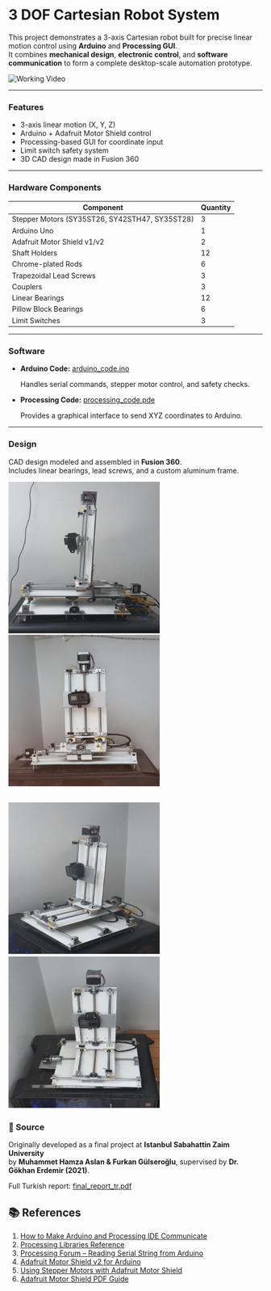 # 3 DOF Cartesian Robot System

This project demonstrates a 3-axis Cartesian robot built for precise linear motion control using **Arduino** and **Processing GUI**.  
It combines **mechanical design**, **electronic control**, and **software communication** to form a complete desktop-scale automation prototype.

![Working Video](https://github.com/user-attachments/assets/6c7c3f52-b856-47ed-97bf-a05479131e36)

---

###  Features
- 3-axis linear motion (X, Y, Z)
- Arduino + Adafruit Motor Shield control
- Processing-based GUI for coordinate input
- Limit switch safety system
- 3D CAD design made in Fusion 360

---

###  Hardware Components
| Component                                      | Quantity |
| ---------------------------------------------- | -------- |
| Stepper Motors (SY35ST26, SY42STH47, SY35ST28) | 3        |
| Arduino Uno                                    | 1        |
| Adafruit Motor Shield v1/v2                    | 2        |
| Shaft Holders                                  | 12       |
| Chrome-plated Rods                             | 6        |
| Trapezoidal Lead Screws                        | 3        |
| Couplers                                       | 3        |
| Linear Bearings                                | 12       |
| Pillow Block Bearings                          | 6        |
| Limit Switches                                 | 3        |

---

###  Software
- **Arduino Code:** [arduino_code.ino](arduino_code/arduino_code.ino)

  Handles serial commands, stepper motor control, and safety checks.

- **Processing Code:** [processing_code.pde](processing_code/processing_code.pde)

  Provides a graphical interface to send XYZ coordinates to Arduino.

---

###  Design
CAD design modeled and assembled in **Fusion 360**.  
Includes linear bearings, lead screws, and a custom aluminum frame.

<img src="images/20210613_113704.jpg" alt="Robot Assembly" width="300" height="300"><img src="images/20210613_113712.jpg" alt="Robot Assembly" width="300" height="300">

<img src="images/20210613_113720.jpg" alt="Robot Assembly" width="300" height="300"><img src="images/20210613_113752.jpg" alt="Robot Assembly" width="300" height="300">
---

### 🧾 Source
Originally developed as a final project at **Istanbul Sabahattin Zaim University**  
by **Muhammet Hamza Aslan & Furkan Gülseroğlu**, supervised by **Dr. Gökhan Erdemir (2021)**.

Full Turkish report: [final_report_tr.pdf](final_report_tr.pdf)

## 📚 References

1. [How to Make Arduino and Processing IDE Communicate](https://maker.pro/arduino/tutorial/how-to-make-arduino-and-processing-ide-communicate)  
2. [Processing Libraries Reference](https://processing.org/reference/libraries/)  
3. [Processing Forum – Reading Serial String from Arduino](https://forum.processing.org/two/discussion/20226/how-to-read-serial-string-from-arduino-as-int-on-processing)  
4. [Adafruit Motor Shield v2 for Arduino](https://learn.adafruit.com/adafruit-motor-shield-v2-for-arduino)  
5. [Using Stepper Motors with Adafruit Motor Shield](https://learn.adafruit.com/adafruit-motor-shield/using-stepper-motors)  
6. [Adafruit Motor Shield PDF Guide](https://cdn-learn.adafruit.com/downloads/pdf/adafruit-motor-shield.pdf)

